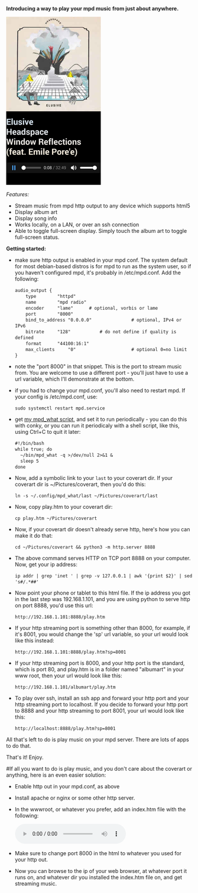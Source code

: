 **Introducing a way to play your mpd music from just about anywhere.**

![mobile firefox screenshot](screenshot.png "mobile screenshot on firefox")

*Features:*

  * Stream music from mpd http output to any device which supports html5
  * Display album art
  * Display song info
  * Works locally, on a LAN, or over an ssh connection
  * Able to toggle full-screen display. Simply touch the album art to toggle full-screen status.

**Getting started:**

  * make sure http output is enabled in your mpd conf. The system default for most debian-based distros is for mpd to run as the system user, so if you haven't configured mpd, it's probably in /etc/mpd.conf. Add the following: 

        audio_output {
        	type		"httpd"
        	name		"mpd radio"
        	encoder		"lame"		# optional, vorbis or lame
        	port		"8000"
        	bind_to_address "0.0.0.0"               # optional, IPv4 or IPv6
        	bitrate		"128"			# do not define if quality is defined
        	format		"44100:16:1"
        	max_clients     "0"                     # optional 0=no limit
        }

  * note the "port 8000" in that snippet. This is the port to stream music from. You are welcome to use a different port - you'll just have to use a url variable, which I'll demonstrate at the bottom.

  * if you had to change your mpd.conf, you'll also need to restart mpd. If your config is /etc/mpd.conf, use:

        sudo systemctl restart mpd.service

  * get [my mpd_what script](https://github.com/charmparticle/mpd_what), and set it to run periodically - you can do this with conky, or you can run it periodicaly with a shell script, like this, using Ctrl+C to quit it later:

        #!/bin/bash
        while true; do
          ~/bin/mpd_what -q >/dev/null 2>&1 &
          sleep 5
        done

  * Now, add a symbolic link to your `last` to your coverart dir. If your coverart dir is ~/Pictures/coverart, then you'd do this:

        ln -s ~/.config/mpd_what/last ~/Pictures/coverart/last

  * Now, copy play.htm to your coverart dir:

        cp play.htm ~/Pictures/coverart

  * Now, if your coverart dir doesn't already serve http, here's how you can make it do that:

        cd ~/Pictures/coverart && python3 -m http.server 8888

  * The above command serves HTTP on TCP port 8888 on your computer. Now, get your ip address:

        ip addr | grep 'inet ' | grep -v 127.0.0.1 | awk '{print $2}' | sed 's#/.*##'

  * Now point your phone or tablet to this html file. If the ip address you got in the last step was 192.168.1.101, and you are using python to serve http on port 8888, you'd use this url:

        http://192.168.1.101:8888/play.htm

  * If your http streaming port is something other than 8000, for example, if it's 8001, you would change the 'sp' url variable, so your url would look like this instead:

        http://192.168.1.101:8888/play.htm?sp=8001
        
  * If your http streaming port is 8000, and your http port is the standard, which is port 80, and play.htm is in a folder named "albumart" in your www root, then your url would look like this:
  
        http://192.168.1.101/albumart/play.htm

  * To play over ssh, install an ssh app and forward your http port and your http streaming port to localhost. If you decide to forward your http port to 8888 and your http streaming to port 8001, your url would look like this:

        http://localhost:8888/play.htm?sp=8001
        
All that's left to do is play music on your mpd server. There are lots of apps to do that.

That's it! Enjoy.

#If all you want to do is play music, and you don't care about the coverart or anything, here is an even easier solution:

  * Enable http out in your mpd.conf, as above

  * Install apache or nginx or some other http server.

  * In the wwwroot, or whatever you prefer, add an index.htm file with the following:

    <html>
        <head>
            <title>MPD Radio</title>
        </head>
        <body>
            <audio controls="" preload="auto" src="http://localhost:8000">
            </audio>
        </body>
    </html>

  * Make sure to change port 8000 in the html to whatever you used for your http out.
    
  * Now you can browse to the ip of your web browser, at whatever port it runs on, and whatever dir you installed the index.htm file on, and get streaming music.
